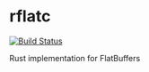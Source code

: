 rflatc
========

[![Build Status](https://travis-ci.org/termoshtt/rflatc.svg?branch=master)](https://travis-ci.org/termoshtt/rflatc)

Rust implementation for FlatBuffers
